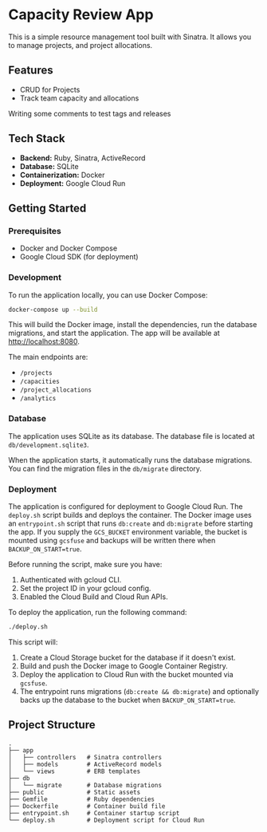# Capacity Review App

This is a simple resource management tool built with Sinatra. It allows you to manage projects, and project allocations.

## Features

*   CRUD for Projects
*   Track team capacity and allocations

Writing some comments to test tags and releases


## Tech Stack

*   **Backend:** Ruby, Sinatra, ActiveRecord
*   **Database:** SQLite
*   **Containerization:** Docker
*   **Deployment:** Google Cloud Run

## Getting Started

### Prerequisites

*   Docker and Docker Compose
*   Google Cloud SDK (for deployment)

### Development

To run the application locally, you can use Docker Compose:

```bash
docker-compose up --build
```

This will build the Docker image, install the dependencies, run the database migrations, and start the application. The app will be available at [http://localhost:8080](http://localhost:8080).

The main endpoints are:
- `/projects`
- `/capacities`
- `/project_allocations`
- `/analytics`

### Database

The application uses SQLite as its database. The database file is located at `db/development.sqlite3`.

When the application starts, it automatically runs the database migrations. You can find the migration files in the `db/migrate` directory.

### Deployment

The application is configured for deployment to Google Cloud Run. The `deploy.sh` script builds and deploys the container. The Docker image uses an `entrypoint.sh` script that runs `db:create` and `db:migrate` before starting the app. If you supply the `GCS_BUCKET` environment variable, the bucket is mounted using `gcsfuse` and backups will be written there when `BACKUP_ON_START=true`.

Before running the script, make sure you have:
1.  Authenticated with gcloud CLI.
2.  Set the project ID in your gcloud config.
3.  Enabled the Cloud Build and Cloud Run APIs.

To deploy the application, run the following command:

```bash
./deploy.sh
```

This script will:
1.  Create a Cloud Storage bucket for the database if it doesn't exist.
2.  Build and push the Docker image to Google Container Registry.
3.  Deploy the application to Cloud Run with the bucket mounted via `gcsfuse`.
4.  The entrypoint runs migrations (`db:create && db:migrate`) and optionally
    backs up the database to the bucket when `BACKUP_ON_START=true`.

## Project Structure

```
.
├── app
│   ├── controllers   # Sinatra controllers
│   ├── models        # ActiveRecord models
│   └── views         # ERB templates
├── db
│   └── migrate       # Database migrations
├── public            # Static assets
├── Gemfile           # Ruby dependencies
├── Dockerfile        # Container build file
├── entrypoint.sh     # Container startup script
└── deploy.sh         # Deployment script for Cloud Run
```
